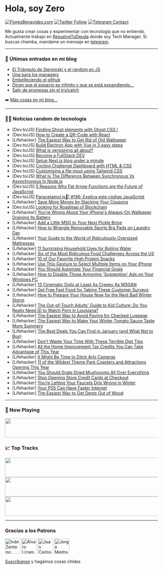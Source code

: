 # Hola, soy Zero

[![FloresBenavides.com](https://img.shields.io/website?down_message=oops&label=MiBlog&style=for-the-badge&up_message=online&url=https%3A%2F%2Ffloresbenavides.com)](https://floresbenavides.com) [![Twitter Follow](https://img.shields.io/twitter/follow/ZeroDragon?color=%231DA1F2&label=Follow&logo=twitter&logoColor=ffffff&style=for-the-badge)](https://twitter.com/zerodragon) [![Telegram Contact](https://img.shields.io/badge/escr%C3%ADbeme-ZeroDragon-%2326A5E4?style=for-the-badge&logo=telegram)](https://t.me/zerodragon)

Me gusta crear cosas y experimentar con tecnología que no entiendo.
Actualmente trabajo en [ResuelveTuDeuda](http://github.com/resuelve) donde soy Tech Manager.
Si buscas chamba, mandame un mensaje en [telegram](https://t.me/zerodragon).

---

### 📕 Últimas entradas en mi blog
<!-- BLOG-POST-LIST:START -->
- [El Triángulo de Sierpinski y el random en JS](https://floresbenavides.com/el-triangulo-de-sierpinski-y-el-random-en-js/)
- [Una para los managers](https://floresbenavides.com/una-para-los-managers/)
- [Embelleciendo el github](https://floresbenavides.com/embelleciendo-el-github/)
- [Dicen que el espacio es infinito y que se está expandiendo…](https://floresbenavides.com/dicen-que-el-espacio-es-infinito-y-que-se-esta-expandiendo/)
- [Salir de promesas sin el try/catch](https://floresbenavides.com/salir-de-promesas-sin-el-try-catch/)
<!-- BLOG-POST-LIST:END -->

➡️ [Más cosas en mi blog...](https://floresbenavides.com)

---

### 👨‍💻 Noticias random de tecnología
<!-- TECH-POSTS:START -->
- [Dev.to/JS] [Finding Ghost elements with Ghost CSS !](https://dev.to/shrihari/finding-ghost-elements-with-ghost-css--1fa0)
- [Dev.to/JS] [How to Create a QR-Code with React](https://dev.to/franciscomendes10866/how-to-create-a-qr-code-with-react-5aj9)
- [Lifehacker] [The Easiest Way to Get Rid of Old Wallpaper](https://lifehacker.com/the-easiest-way-to-get-rid-of-old-wallpaper-1849958038)
- [Dev.to/JS] [Build Electron App with Vue in 3 easy steps](https://dev.to/alakkadshaw/build-electron-app-with-vue-in-3-easy-steps-203l)
- [Dev.to/JS] [What is versioning all about?](https://dev.to/tijan_io/what-is-versioning-all-about-1lob)
- [Dev.to/JS] [Become a FullStack DEV](https://dev.to/gdi3d/become-a-fullstack-dev-3kej)
- [Dev.to/JS] [Setup Next.js blog under a minute](https://dev.to/msaaddev/setup-nextjs-blog-under-a-minute-56l7)
- [Dev.to/JS] [Cycling Challenge Dashboard with HTML &amp; CSS](https://dev.to/crayoncode/cycling-challenge-dashboard-with-html-css-1gi8)
- [Dev.to/JS] [Customising a file input using Tailwind CSS](https://dev.to/devjameshay/customising-a-file-input-using-tailwind-css-37o9)
- [Dev.to/JS] [What Is The Difference Between Synchronous Vs Asynchronous In Node.js](https://dev.to/uniquewebdev/what-is-the-difference-between-synchronous-vs-asynchronous-in-nodejs-5b42)
- [Dev.to/JS] [5 Reasons Why Fat Arrow Functions are the Future of JavaScript](https://dev.to/javaoneworld/5-reasons-why-fat-arrow-functions-are-the-future-of-javascript-3cl)
- [Dev.to/JS] [Paracetamol.js💊| #196: Explica este código JavaScript](https://dev.to/duxtech/paracetamoljs-196-explica-este-codigo-javascript-akj)
- [Lifehacker] [Save More Money by Stacking Your Coupons](https://lifehacker.com/save-more-money-by-stacking-your-coupons-1849958093)
- [Dev.to/JS] [Looking for Roadmap of Blockchain](https://dev.to/iamfarooqi/roadmap-for-blockchain-222n)
- [Lifehacker] [You&#39;re Wrong About Your iPhone&#39;s Always-On Wallpaper Draining Its Battery](https://lifehacker.com/youre-wrong-about-your-iphones-always-on-wallpaper-drai-1849958965)
- [Lifehacker] [Add a Little MSG to Your Next Pickle Brine](https://lifehacker.com/add-a-little-msg-to-your-next-pickle-brine-1849959556)
- [Lifehacker] [How to Wrangle Removable Sports Bra Pads on Laundry Day](https://lifehacker.com/how-to-wrangle-removable-sports-bra-pads-on-laundry-day-1849959864)
- [Lifehacker] [Your Guide to the World of Ridiculously Oversized Mattresses](https://lifehacker.com/your-guide-to-ridiculously-oversize-mattresses-1849959167)
- [Lifehacker] [11 Surprising Household Uses for Boiling Water](https://lifehacker.com/11-surprising-household-uses-for-boiling-water-1849959610)
- [Lifehacker] [Six of the Most Ridiculous Food Challenges Across the US](https://lifehacker.com/six-of-the-most-ridiculous-food-challenges-across-the-u-1849956686)
- [Lifehacker] [10 of Our Favorite High Protein Snacks](https://lifehacker.com/10-of-our-favorite-high-protein-snacks-1849958812)
- [Lifehacker] [Use This Gesture to Select Multiple Items on Your iPhone](https://lifehacker.com/use-this-gesture-to-select-multiple-items-on-your-iphon-1849957641)
- [Lifehacker] [You Should Automate Your Financial Goals](https://lifehacker.com/you-should-automate-your-financial-goals-1849958883)
- [Lifehacker] [How to Disable Those Annoying &#39;Suggestion&#39; Ads on Your Windows PC](https://lifehacker.com/how-to-disable-those-annoying-suggestion-ads-on-your-wi-1849957475)
- [Lifehacker] [13 Cinematic Dolls at Least As Creepy As M3GAN](https://lifehacker.com/13-cinematic-dolls-at-least-as-creepy-as-m3gan-1849955931)
- [Lifehacker] [Get Free Fast Food for Taking These Customer Surveys](https://lifehacker.com/get-free-fast-food-for-taking-these-customer-surveys-1849955725)
- [Lifehacker] [How to Prepare Your House Now for the Next Bad Winter Storm](https://lifehacker.com/how-to-prepare-your-house-now-for-the-next-bad-winter-s-1849957252)
- [Lifehacker] [The Out-of-Touch Adults&#39; Guide to Kid Culture: Do You Really Need ID to Watch Porn in Louisiana?](https://lifehacker.com/the-out-of-touch-adults-guide-to-kid-culture-do-you-re-1849957375)
- [Lifehacker] [The Easiest Way to Avoid Paying for Checked Luggage](https://lifehacker.com/the-easiest-way-to-avoid-paying-for-checked-luggage-1849955793)
- [Lifehacker] [The Easiest Way to Make Your Winter Tomato Sauce Taste More Summery](https://lifehacker.com/the-easiest-way-to-make-your-winter-tomato-sauce-taste-1849956192)
- [Lifehacker] [The Best Deals You Can Find in January &lpar;and What Not to Buy&rpar;](https://lifehacker.com/the-best-deals-you-can-find-in-january-and-what-not-to-1849954638)
- [Lifehacker] [Don&#39;t Waste Your Time With These Terrible Diet Tips](https://lifehacker.com/dont-waste-your-time-with-these-terrible-diet-tips-1849954846)
- [Lifehacker] [All the Home Improvement Tax Credits You Can Take Advantage of This Year](https://lifehacker.com/all-the-home-improvement-tax-credits-you-can-take-advan-1849954962)
- [Lifehacker] [It Might Be Time to Ditch Arlo Cameras](https://lifehacker.com/it-might-be-time-to-ditch-arlo-cameras-1849945570)
- [Lifehacker] [11 of the Wildest Theme Park Coasters and Attractions Opening This Year](https://lifehacker.com/11-of-the-wildest-theme-park-coasters-and-attractions-o-1849954649)
- [Lifehacker] [You Should Grate Dried Mushrooms All Over Everything](https://lifehacker.com/you-should-grate-dried-mushrooms-all-over-everything-1849955064)
- [Lifehacker] [Stop Opening Store Credit Cards at Checkout](https://lifehacker.com/stop-opening-store-credit-cards-at-checkout-1849954734)
- [Lifehacker] [You’re Letting Your Faucets Drip Wrong in Winter](https://lifehacker.com/you-re-letting-your-faucets-drip-wrong-in-winter-1849954235)
- [Lifehacker] [Your PS5 Can Have Faster Internet](https://lifehacker.com/your-ps5-can-have-faster-internet-1849953810)
- [Lifehacker] [The Easiest Way to Get Dents Out of Wood](https://lifehacker.com/the-easiest-way-to-get-dents-out-of-wood-1849952032)<!-- TECH-POSTS:END -->

---

### 🎵 Now Playing
<a href="https://spotify-now-playing-dun.vercel.app/now-playing?open"><img src="https://spotify-now-playing-dun.vercel.app/now-playing" width="540" height="64"></a>

### 📈 Top Tracks
<a href="https://spotify-now-playing-dun.vercel.app/top-tracks?i=1&open"><img src="https://spotify-now-playing-dun.vercel.app/top-tracks?i=1" width="540" height="64"></a>
<a href="https://spotify-now-playing-dun.vercel.app/top-tracks?i=2&open"><img src="https://spotify-now-playing-dun.vercel.app/top-tracks?i=2" width="540" height="64"></a>
<a href="https://spotify-now-playing-dun.vercel.app/top-tracks?i=3&open"><img src="https://spotify-now-playing-dun.vercel.app/top-tracks?i=3" width="540" height="64"></a>

---

### Gracias a los Patrons
[<img src="https://avatars.githubusercontent.com/u/243380?v=4" alt="Iván Zenteno" width="50px">](https://github.com/k001) [<img src="https://avatars.githubusercontent.com/u/19955639?v=4" alt="Álvaro Lizama" width="50px">](https://github.com/alvarolizama) [<img src="https://avatars.githubusercontent.com/u/2718753?v=4" alt="Juan Carlos Ruiz" width="50px">](https://github.com/JuanCrg90) [<img src="https://avatars.githubusercontent.com/u/37025?v=4" alt="Jorge Medrano" width="50px">](https://github.com/h1pp1e) 

[Suscríbanse](https://www.patreon.com/zerodragon) y hagámos cosas chidas
